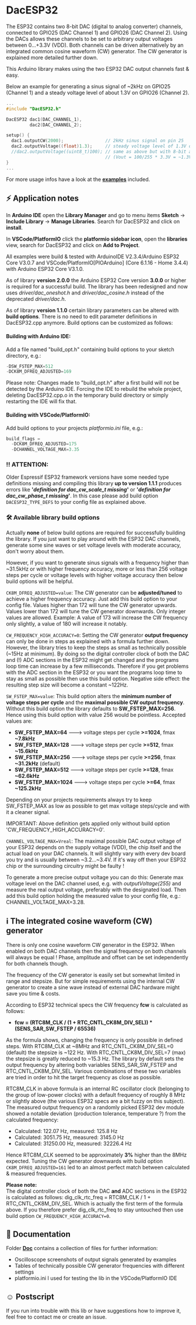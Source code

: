 # DacESP32

The ESP32 contains two 8-bit DAC (digital to analog converter) channels, connected to GPIO25 (DAC Channel 1) and GPIO26 (DAC Channel 2). Using the DACs allows these channels to be set to arbitrary output voltages between 0...+3.3V (VDD). Both channels can be driven alternatively by an integrated common cosine waveform (CW) generator. The CW generator is explained more detailed further down.

This Arduino library makes using the two ESP32 DAC output channels fast & easy.

Below an example for generating a sinus signal of ~2kHz on GPIO25 (Channel 1) and a steady voltage level of about 1.3V on GPIO26 (Channel 2).  

```c
...
#include "DacESP32.h"

DacESP32 dac1(DAC_CHANNEL_1),
         dac2(DAC_CHANNEL_2);

setup() {
  dac1.outputCW(2000);                // 2kHz sinus signal on pin 25
  dac2.outputVoltage((float)1.3);     // steady voltage level of 1.3V on pin 26
  //dac2.outputVoltage((uint8_t)100); // same as above but with 8-bit argument, range 0...255
                                      // (Vout = 100/255 * 3.3V = ~1.3V)
}
...
```
For more usage infos have a look at the [**examples**](https://github.com/yellobyte/DacESP32/tree/main/examples) included.

## :zap: Application notes

In **Arduino IDE** open the **Library Manager** and go to menu items **Sketch** -> **Include Library** -> **Manage Libraries**. Search for DacESP32 and click on **install**.  

In **VSCode/PlatformIO** click the **platformio sidebar icon**, open the **libraries** view, search for DacESP32 and click on **Add to Project**.

All examples were build & tested with ArduinoIDE V2.3.4/Arduino ESP32 Core V3.0.7 and VSCode/PlatformIO[PIOArduino] (Core 6.1.16 - Home 3.4.4) with Arduino ESP32 Core V3.1.0.  

As of library **version 2.0.0** the Arduino ESP32 Core version **3.0.0** or higher is required for a successful build. The library has been redesigned and now uses *driver/dac_oneshot.h* and *driver/dac_cosine.h* instead of the deprecated *driver/dac.h*. 

As of library **version 1.1.0** certain library parameters can be altered with **build options**. There is no need to edit parameter definitions in DacESP32.cpp anymore. Build options can be customized as follows:

#### Building with Arduino IDE:

Add a file named "build_opt.h" containing build options to your sketch directory, e.g.:  
```c
-DSW_FSTEP_MAX=512
-DCK8M_DFREQ_ADJUSTED=169
```
Please note: Changes made to "build_opt.h" after a first build will not be detected by the Arduino IDE. Forcing the IDE to rebuild the whole project, deleting DacESP32.cpp.o in the temporary build directory or simply restarting the IDE will fix that.  

#### Building with VSCode/PlatformIO:

Add build options to your projects _platformio.ini_ file, e.g.:  
```c
build_flags = 
  -DCK8M_DFREQ_ADJUSTED=175
  -DCHANNEL_VOLTAGE_MAX=3.35
```
### :bangbang: **ATTENTION:**  
Older Espressif ESP32 framework versions have some needed type definitions missing and compiling this library **up to version 1.1.1** produces errors like **'_definition for dac_cw_scale_t missing_'** or **'_definition for dac_cw_phase_t missing_'**. In this case please add build option `DACESP32_TYPE_DEFS` to your config file as explained above.

### :hammer_and_wrench: Available library build options

Actually **none** of below build options are required for successfully building the library. If you just want to play around with the ESP32 DAC channels, generate some sine waves or set voltage levels with moderate accuracy, don't worry about them.  

However, if you want to generate sinus signals with a frequency higher than ~31.5kHz or with higher frequency accuracy, more or less than 256 voltage steps per cycle or voltage levels with higher voltage accuracy then below build options will be helpful.

`CK8M_DFREQ_ADJUSTED=value`: The CW generator can be **adjusted/tuned** to achieve a higher frequency accuracy. Just add this build option to your config file. Values higher than 172 will tune the CW generator upwards. Values lower than 172 will tune the CW generator downwards. Only integer values are allowed. Example: A value of 173 will increase the CW frequency only slightly, a value of 180 will increase it notably.  

`CW_FREQUENCY_HIGH_ACCURACY=0`: Setting the CW generator **output frequency** can only be done in steps as explained with a formula further down. However, the library tries to keep the steps as small as technically possible (~15Hz at minimum). By doing so the digital controller clock of both the DAC and (!) ADC sections in the ESP32 might get changed and the programs loop time can increase by a few milliseconds. Therefore if you get problems with the ADC section in the ESP32 or you want the programs loop time to stay as small as possible then use this build option. Negative side effect: the resulting step size will become a constant ~122Hz.

`SW_FSTEP_MAX=value`: This build option alters the **minimum number of voltage steps per cycle** and the **maximal possible CW output frequency**. Without this build option the library defaults to **SW_FSTEP_MAX=256**. Hence using this build option with value 256 would be pointless. Accepted values are:
- **SW_FSTEP_MAX=64**   --->  voltage steps per cycle **>=1024**, fmax **~7.8kHz**  
- **SW_FSTEP_MAX=128**  --->  voltage steps per cycle **>=512**,  fmax **~15.6kHz**
- **SW_FSTEP_MAX=256**  --->  voltage steps per cycle **>=256**,  fmax **~31.2kHz**  (default)  
- **SW_FSTEP_MAX=512**  --->  voltage steps per cycle **>=128**,  fmax **~62.6kHz**  
- **SW_FSTEP_MAX=1024**  --->  voltage steps per cycle **>=64**,  fmax **~125.2kHz**  

Depending on your projects requirements always try to keep SW_FSTEP_MAX as low as possible to get max voltage steps/cycle and with it a cleaner signal.  

IMPORTANT: Above definition gets applied only without build option 'CW_FREQUENCY_HIGH_ACCURACY=0'.

`CHANNEL_VOLTAGE_MAX=Vreal`: The maximal possible DAC output voltage of your ESP32 depends on the supply voltage (VDD), the chip itself and the actual load on your DAC channels. It will slightly vary with every dev board you try and is usually between ~3.2...~3.4V. If it's way off then your ESP32 chip or the surrounding circuitry might be faulty !  

To generate a more precise output voltage you can do this: Generate max voltage level on the DAC channel used, e.g. with _outputVoltage(255)_ and measure the real output voltage, preferably with the designated load. Then add this build option holding the measured value to your config file, e.g.: CHANNEL_VOLTAGE_MAX=3.28.  

## :information_source: The integrated cosine waveform (CW) generator 

There is only one cosine waveform CW generator in the ESP32. When enabled on both DAC channels then the signal frequency on both channels will always be equal ! Phase, amplitude and offset can be set independently for both channels though.

The frequency of the CW generator is easily set but somewhat limited in range and stepsize. But for simple requirements using the internal CW generator to create a sine wave instead of external DAC hardware might save you time & costs.

According to ESP32 technical specs the CW frequency **fcw** is calculated as follows:  
  - **fcw = (RTC8M_CLK / (1 + RTC_CNTL_CK8M_DIV_SEL)) * (SENS_SAR_SW_FSTEP / 65536)**  

As the formula shows, changing the frequency is only possible in defined steps. With RTC8M_CLK at ~8MHz and RTC_CNTL_CK8M_DIV_SEL=0 (default) the stepsize is ~122 Hz. With RTC_CNTL_CK8M_DIV_SEL=7 (max) the stepsize is greatly reduced to ~15.3 Hz. The library by default sets the output frequency by altering both variables SENS_SAR_SW_FSTEP and RTC_CNTL_CK8M_DIV_SEL. Various combinations of these two variables are tried in order to hit the target frequency as close as possible.

RTC8M_CLK in above formula is an internal RC oscillator clock (belonging to the group of low-power clocks) with a default frequency of roughly 8 MHz or slightly above (the various ESP32 specs are a bit fuzzy on this subject). The measured output frequency on a randomly picked ESP32 dev module showed a notable deviation (production tolerance, temperature ?) from the calculated frequency:  
  - Calculated:   122.07 Hz, measured:   125.8 Hz
  - Calculated:  3051.75 Hz, measured:  3145.0 Hz
  - Calculated: 31250.00 Hz, measured: 32226.4 Hz  

Hence RTC8M_CLK seemed to be approximately **3%** higher than the 8MHz expected. Tuning the CW generator downwards with build option `CK8M_DFREQ_ADJUSTED=161` led to an almost perfect match between calculated & measured frequencies.

**Please note:**  
The digital controller clock of both the DAC **and** ADC sections in the ESP32 is calculated as follows: dig_clk_rtc_freq = RTC8M_CLK / 1 + RTC_CNTL_CK8M_DIV_SEL. Which is actually the first term of the formula above. If you therefore prefer dig_clk_rtc_freq to stay untouched then use build option `CW_FREQUENCY_HIGH_ACCURACY=0`.  

## :file_folder: Documentation

Folder [**Doc**](https://github.com/yellobyte/DacESP32/tree/main/doc) contains a collection of files for further information:
  - Oscilloscope screenshots of output signals generated by examples
  - Tables of technically possible CW generator frequencies with different settings
  - platformio.ini I used for testing the lib in the VSCode/PlatformIO IDE

## :relaxed: Postscript

If you run into trouble with this lib or have suggestions how to improve it, feel free to contact me or create an issue.  
